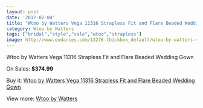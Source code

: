 ```yaml
---
layout: post
date: '2017-02-04'
title: "Wtoo by Watters Vega 11316 Strapless Fit and Flare Beaded Wedding Gown"
category: Wtoo by Watters
tags: ["bridal","style","sale","wtoo","strapless"]
image: http://www.eudances.com/13276-thickbox_default/wtoo-by-watters-vega-11316-strapless-fit-and-flare-beaded-wedding-gown.jpg
---
```

Wtoo by Watters Vega 11316 Strapless Fit and Flare Beaded Wedding Gown

On Sales: **$374.99**
<a href="https://www.eudances.com/en/wtoo-by-watters/4015-wtoo-by-watters-vega-11316-strapless-fit-and-flare-beaded-wedding-gown.html"><amp-img layout="responsive" width="600" height="600" src="//www.eudances.com/13276-thickbox_default/wtoo-by-watters-vega-11316-strapless-fit-and-flare-beaded-wedding-gown.jpg" alt="Wtoo by Watters Vega 11316 Strapless Fit and Flare Beaded Wedding Gown 0" /></a>
<a href="https://www.eudances.com/en/wtoo-by-watters/4015-wtoo-by-watters-vega-11316-strapless-fit-and-flare-beaded-wedding-gown.html"><amp-img layout="responsive" width="600" height="600" src="//www.eudances.com/13277-thickbox_default/wtoo-by-watters-vega-11316-strapless-fit-and-flare-beaded-wedding-gown.jpg" alt="Wtoo by Watters Vega 11316 Strapless Fit and Flare Beaded Wedding Gown 1" /></a>
<a href="https://www.eudances.com/en/wtoo-by-watters/4015-wtoo-by-watters-vega-11316-strapless-fit-and-flare-beaded-wedding-gown.html"><amp-img layout="responsive" width="600" height="600" src="//www.eudances.com/13278-thickbox_default/wtoo-by-watters-vega-11316-strapless-fit-and-flare-beaded-wedding-gown.jpg" alt="Wtoo by Watters Vega 11316 Strapless Fit and Flare Beaded Wedding Gown 2" /></a>

Buy it: [Wtoo by Watters Vega 11316 Strapless Fit and Flare Beaded Wedding Gown](https://www.eudances.com/en/wtoo-by-watters/4015-wtoo-by-watters-vega-11316-strapless-fit-and-flare-beaded-wedding-gown.html "Wtoo by Watters Vega 11316 Strapless Fit and Flare Beaded Wedding Gown")

View more: [Wtoo by Watters](https://www.eudances.com/en/49-wtoo-by-watters "Wtoo by Watters")